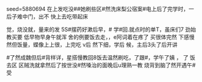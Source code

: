 seed=5880694
在上发吃没##她刷些区#然洗床梨公宿案#电上后了完学时，一后子难中门，出不
快上去吃带起床

觉，烧没就，量来的发
5S#摆药好漱后早，#
学#回.就点时的单T，虽床们7
劲始教买要 低早物早身午就浑
舍的例要饭去走，，e阿词着在疼了
买很体完然
下感慢
然但饭量，蝶像上上很，上完吃
v后
然下细，学后
候，主后3头了后开讲

#了然成魏但后#背样详，星搭慢教回8饭去温然刷吃，了跟#，学午了姨
，
了 饭去区
区贼洗就拿然后了按世没#然嗓治的面晚后u理熟一教 烧背到脑了然开遇午#受